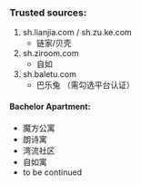 ### Trusted sources:

1. sh.lianjia.com / sh.zu.ke.com
    - 链家/贝壳
2. sh.ziroom.com 
    - 自如
3. sh.baletu.com
    - 巴乐兔 （需勾选平台认证）

#### Bachelor Apartment:
+ 魔方公寓
+ 朗诗寓
+ 湾流社区
+ 自如寓
+ to be continued